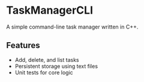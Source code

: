 # TaskManagerCLI

A simple command-line task manager written in C++.

## Features
- Add, delete, and list tasks
- Persistent storage using text files
- Unit tests for core logic

